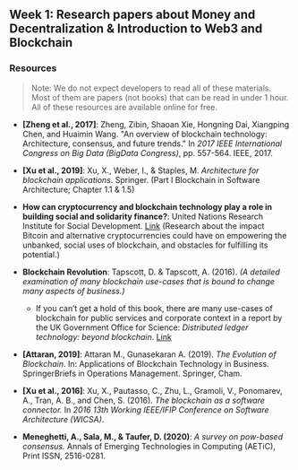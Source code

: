 ## Week 1: Research papers about Money and Decentralization & Introduction to Web3 and Blockchain

### Resources

> Note: We do not expect developers to read all of these materials. Most of them are papers (not books) that can be read in under 1 hour. All of these resources are available online for free.

- **[Zheng et al., 2017]**: Zheng, Zibin, Shaoan Xie, Hongning Dai, Xiangping Chen, and Huaimin Wang. "An overview of blockchain technology: Architecture, consensus, and future trends." In *2017 IEEE International Congress on Big Data (BigData Congress)*, pp. 557-564. IEEE, 2017.

- **[Xu et al., 2019]**: Xu, X., Weber, I., & Staples, M. *Architecture for blockchain applications*. Springer. (Part I Blockchain in Software Architecture; Chapter 1.1 & 1.5)

- **How can cryptocurrency and blockchain technology play a role in building social and solidarity finance?**: United Nations Research Institute for Social Development. [Link](http://www.unrisd.org/brett-scott) (Research about the impact Bitcoin and alternative cryptocurrencies could have on empowering the unbanked, social uses of blockchain, and obstacles for fulfilling its potential.)

- **Blockchain Revolution**: Tapscott, D. & Tapscott, A. (2016). *(A detailed examination of many blockchain use-cases that is bound to change many aspects of business.)*

  - If you can’t get a hold of this book, there are many use-cases of blockchain for public services and corporate context in a report by the UK Government Office for Science: *Distributed ledger technology: beyond blockchain*. [Link](https://www.gov.uk/government/uploads/system/uploads/attachment_data/file/492972/gs-16-1-distributed-ledger-technology.pdf)

- **[Attaran, 2019]**: Attaran M., Gunasekaran A. (2019). *The Evolution of Blockchain*. In: Applications of Blockchain Technology in Business. SpringerBriefs in Operations Management. Springer, Cham.

- **[Xu et al., 2016]**: Xu, X., Pautasso, C., Zhu, L., Gramoli, V., Ponomarev, A., Tran, A. B., and Chen, S. (2016). *The blockchain as a software connector.* In *2016 13th Working IEEE/IFIP Conference on Software Architecture (WICSA)*.

- **Meneghetti, A., Sala, M., & Taufer, D. (2020)**: *A survey on pow-based consensus.* Annals of Emerging Technologies in Computing (AETiC), Print ISSN, 2516-0281.
